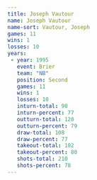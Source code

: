 ```yaml
---
title: Joseph Vautour
name: Joseph Vautour
name-sort: Vautour, Joseph
games: 11
wins: 1
losses: 10
years:
 - year: 1995
   event: Brier
   team: "NB"
   position: Second
   games: 11
   wins: 1
   losses: 10
   inturn-total: 90
   inturn-percent: 77
   outturn-total: 120
   outturn-percent: 79
   draw-total: 108
   draw-percent: 77
   takeout-total: 102
   takeout-percent: 80
   shots-total: 210
   shots-percent: 78
---
```

